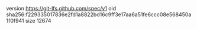 version https://git-lfs.github.com/spec/v1
oid sha256:f229335017836e2fd1a8822bd16c9ff3e17aa6a51fe6ccc08e568450a1f0f941
size 12674
